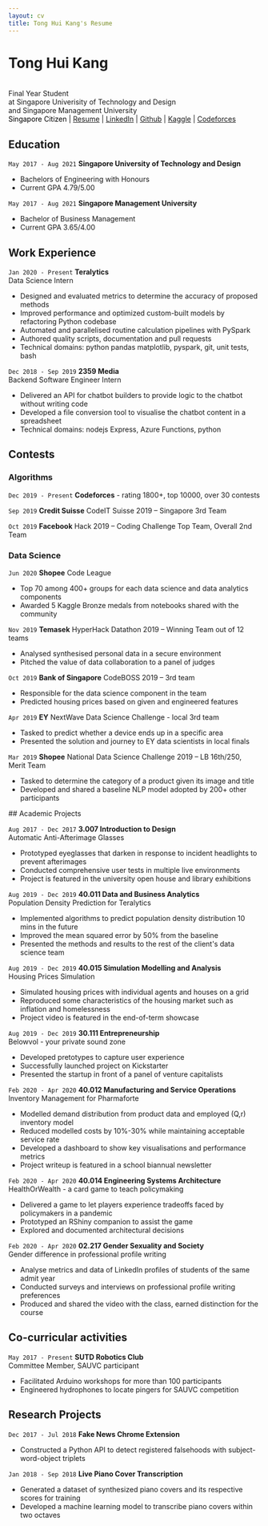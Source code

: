 ```yaml
---
layout: cv
title: Tong Hui Kang's Resume
---
```

<head>
<!-- Global site tag (gtag.js) - Google Analytics -->
  <script async src="https://www.googletagmanager.com/gtag/js?id=G-BVDJW5DMB3"></script>
  <script>
    window.dataLayer = window.dataLayer || [];
    function gtag(){dataLayer.push(arguments);}
    gtag('js', new Date());
    gtag('config', 'G-BVDJW5DMB3');
  </script>
</head>

# Tong Hui Kang
<br>
Final Year Student <br>
at Singapore Univerisity of Technology and Design <br>
and Singapore Management University

<div id="webaddress">
<a style="color:black">Singapore Citizen | </a> 
<a href="https://tonghuikang.github.io/resume/">
Resume</a> |
<a href="https://www.linkedin.com/in/huikang-tong/">
LinkedIn</a> |
<a href="https://github.com/tonghuikang/">
Github</a> |
<a href="https://www.kaggle.com/huikang/">
Kaggle</a> |
<a href="https://codeforces.com/profile/huikang/">
Codeforces</a>
</div>



## Education

`May 2017 - Aug 2021`
**Singapore University of Technology and Design**<br>
- Bachelors of Engineering with Honours
- Current GPA 4.79/5.00

`May 2017 - Aug 2021`
**Singapore Management University**<br>
- Bachelor of Business Management
- Current GPA 3.65/4.00


## Work Experience

`Jan 2020 - Present`
**Teralytics**<br>
Data Science Intern

- Designed and evaluated metrics to determine the accuracy of proposed methods
- Improved performance and optimized custom-built models by refactoring Python codebase
- Automated and parallelised routine calculation pipelines with PySpark
- Authored quality scripts, documentation and pull requests
- Technical domains: python pandas matplotlib, pyspark, git, unit tests, bash

`Dec 2018 - Sep 2019`
**2359 Media**<br>
Backend Software Engineer Intern

- Delivered an API for chatbot builders to provide logic to the chatbot without writing code
- Developed a file conversion tool to visualise the chatbot content in a spreadsheet
- Technical domains: nodejs Express, Azure Functions, python


## Contests

### Algorithms

`Dec 2019 - Present`
**Codeforces** - rating 1800+, top 10000, over 30 contests

`Sep 2019`
**Credit Suisse** CodeIT Suisse 2019 – Singapore 3rd Team 

`Oct 2019`
**Facebook** Hack 2019 – Coding Challenge Top Team, Overall 2nd Team

### Data Science

`Jun 2020`
**Shopee** Code League
- Top 70 among 400+ groups for each data science and data analytics components
- Awarded 5 Kaggle Bronze medals from notebooks shared with the community

`Nov 2019`
**Temasek** HyperHack Datathon 2019 – Winning Team out of 12 teams
- Analysed synthesised personal data in a secure environment
- Pitched the value of data collaboration to a panel of judges

`Oct 2019`
**Bank of Singapore** CodeBOSS 2019 – 3rd team
- Responsible for the data science component in the team
- Predicted housing prices based on given and engineered features

`Apr 2019`
**EY** NextWave Data Science Challenge - local 3rd team
- Tasked to predict whether a device ends up in a specific area
- Presented the solution and journey to EY data scientists in local finals

`Mar 2019`
**Shopee** National Data Science Challenge 2019 – LB 16th/250, Merit Team
- Tasked to determine the category of a product given its image and title
- Developed and shared a baseline NLP model adopted by 200+ other participants

<div style="page-break-after: always;"></div>
## Academic Projects

`Aug 2017 - Dec 2017`
**3.007 Introduction to Design**<br>
Automatic Anti-Afterimage Glasses 
- Prototyped eyeglasses that darken in response to incident headlights to prevent afterimages
- Conducted comprehensive user tests in multiple live environments
- Project is featured in the university open house and library exhibitions

`Aug 2019 - Dec 2019`
**40.011 Data and Business Analytics** <br>
Population Density Prediction for Teralytics
- Implemented algorithms to predict population density distribution 10 mins in the future
- Improved the mean squared error by 50% from the baseline
- Presented the methods and results to the rest of the client's data science team

`Aug 2019 - Dec 2019`
**40.015 Simulation Modelling and Analysis**<br>
Housing Prices Simulation

- Simulated housing prices with individual agents and houses on a grid
- Reproduced some characteristics of the housing market such as inflation and homelessness
- Project video is featured in the end-of-term showcase

`Aug 2019 - Dec 2019`
**30.111 Entrepreneurship**<br>
Belowvol - your private sound zone
- Developed pretotypes to capture user experience
- Successfully launched project on Kickstarter
- Presented the startup in front of a panel of venture capitalists

`Feb 2020 - Apr 2020`
**40.012 Manufacturing and Service Operations**<br>
Inventory Management for Pharmaforte
- Modelled demand distribution from product data and employed (Q,r) inventory model
- Reduced modelled costs by 10%-30% while maintaining acceptable service rate
- Developed a dashboard to show key visualisations and performance metrics
- Project writeup is featured in a school biannual newsletter

`Feb 2020 - Apr 2020`
**40.014 Engineering Systems Architecture**<br>
HealthOrWealth - a card game to teach policymaking
- Delivered a game to let players experience tradeoffs faced by policymakers in a pandemic
- Prototyped an RShiny companion to assist the game
- Explored and documented architectural decisions

`Feb 2020 - Apr 2020`
**02.217 Gender Sexuality and Society**<br>
Gender difference in professional profile writing
- Analyse metrics and data of LinkedIn profiles of students of the same admit year
- Conducted surveys and interviews on professional profile writing preferences
- Produced and shared the video with the class, earned distinction for the course

## Co-curricular activities

`May 2017 - Present`
**SUTD Robotics Club**<br>
Committee Member, SAUVC participant

- Facilitated Arduino workshops for more than 100 participants
- Engineered hydrophones to locate pingers for SAUVC competition

## Research Projects

`Dec 2017 - Jul 2018`
**Fake News Chrome Extension**

- Constructed a Python API to detect registered falsehoods with subject-word-object triplets

`Jan 2018 - Sep 2018`
**Live Piano Cover Transcription** 

- Generated a dataset of synthesized piano covers and its respective scores for training
- Developed a machine learning model to transcribe piano covers within two octaves


<!-- Global site tag (gtag.js) - Google Analytics -->
<script async src="https://www.googletagmanager.com/gtag/js?id=G-BVDJW5DMB3"></script>
<script>
  window.dataLayer = window.dataLayer || [];
  function gtag(){dataLayer.push(arguments);}
  gtag('js', new Date());

  gtag('config', 'G-BVDJW5DMB3');
</script>